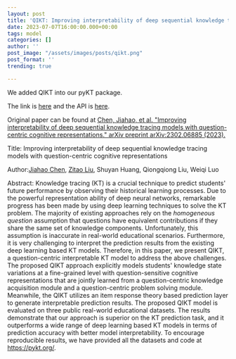```yaml
---
layout: post
title: 'QIKT: Improving interpretability of deep sequential knowledge tracing models with question-centric cognitive representations'
date: 2023-07-07T16:00:00.000+00:00
tags: model
categories: []
author: ''
post_image: "/assets/images/posts/qikt.png"
post_format: ''
trending: true

---
```

We added QIKT into our pyKT package.

The link is [here](https://pykt-toolkit.readthedocs.io/en/latest/models.html#qikt) and the API is [here](https://pykt-toolkit.readthedocs.io/en/latest/pykt.models.html#module-pykt.models.qikt).

Original paper can be found at [Chen, Jiahao, et al. "Improving interpretability of deep sequential knowledge tracing models with question-centric cognitive representations." arXiv preprint arXiv:2302.06885 (2023).](https://arxiv.org/pdf/2302.06885.pdf)

Title: Improving interpretability of deep sequential knowledge tracing models with question-centric cognitive representations

Author:[Jiahao Chen](https://scholar.google.com/citations?user=DgaW-sQAAAAJ&hl=en&oi=sra), [Zitao Liu](https://scholar.google.com/citations?user=rRTzNm0AAAAJ&hl=en&oi=sra), Shuyan Huang, Qiongqiong Liu, Weiqi Luo

Abstract: Knowledge tracing (KT) is a crucial technique to predict students' future performance by observing their historical learning processes. Due to the powerful representation ability of deep neural networks, remarkable progress has been made by using deep learning techniques to solve the KT problem. The majority of existing approaches rely on the *homogeneous question* assumption that questions have equivalent contributions if they share the same set of knowledge components. Unfortunately, this assumption is inaccurate in real-world educational scenarios. Furthermore, it is very challenging to interpret the prediction results from the existing deep learning based KT models. Therefore, in this paper, we present QIKT, a question-centric interpretable KT model to address the above challenges. The proposed QIKT approach explicitly models students' knowledge state variations at a fine-grained level with question-sensitive cognitive representations that are jointly learned from a question-centric knowledge acquisition module and a question-centric problem solving module. Meanwhile, the QIKT utilizes an item response theory based prediction layer to generate interpretable prediction results. The proposed QIKT model is evaluated on three public real-world educational datasets. The results demonstrate that our approach is superior on the KT prediction task, and it outperforms a wide range of deep learning based KT models in terms of prediction accuracy with better model interpretability. To encourage reproducible results, we have provided all the datasets and code at https://pykt.org/.